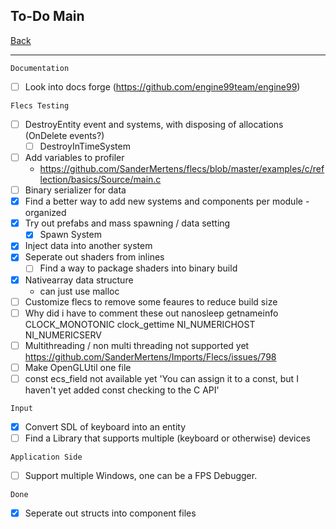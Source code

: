 To-Do Main
-----

[Back](../../readme.md)

-----

`Documentation`
- [ ] Look into docs forge (https://github.com/engine99team/engine99)

`Flecs Testing`
- [ ] DestroyEntity event and systems, with disposing of allocations (OnDelete events?)
    - [ ] DestroyInTimeSystem
- [ ] Add variables to profiler
    - https://github.com/SanderMertens/flecs/blob/master/examples/c/reflection/basics/Source/main.c
- [ ] Binary serializer for data
- [x] Find a better way to add new systems and components per module - organized
- [x] Try out prefabs and mass spawning / data setting
    - [x] Spawn System
- [x] Inject data into another system
- [x] Seperate out shaders from inlines
    - [ ] Find a way to package shaders into binary build
- [x] Nativearray data structure
    - can just use malloc
- [ ] Customize flecs to remove some feaures to reduce build size
- [ ] Why did i have to comment these out
    nanosleep getnameinfo CLOCK_MONOTONIC clock_gettime NI_NUMERICHOST NI_NUMERICSERV
- [ ] Multithreading / non multi threading not supported yet
    https://github.com/SanderMertens/Imports/Flecs/issues/798
- [ ] Make OpenGLUtil one file
- [ ] const ecs_field not available yet
    'You can assign it to a const, but I haven't yet added const checking to the C API'

`Input`
- [x] Convert SDL of keyboard into an entity
- [ ] Find a Library that supports multiple (keyboard or otherwise) devices

`Application Side`
- [ ] Support multiple Windows, one can be a FPS Debugger.

`Done`

- [x] Seperate out structs into component files